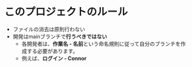 # このプロジェクトのルール

- ファイルの消去は原則行わない
- 開発はmainブランチで**行うべきではない**
  - 各開発者は、**作業名 - 名前**という命名規則に従って自分のブランチを作成する必要があります。
  - 例えば、**ログイン - Connor**

